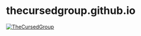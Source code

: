 # thecursedgroup.github.io
[![TheCursedGroup](https://github.com/TheCursedGroup/thecursedgroup.github.io/actions/workflows/jekyll-gh-pages.yml/badge.svg?branch=main)](https://github.com/TheCursedGroup/thecursedgroup.github.io/actions/workflows/jekyll-gh-pages.yml)
